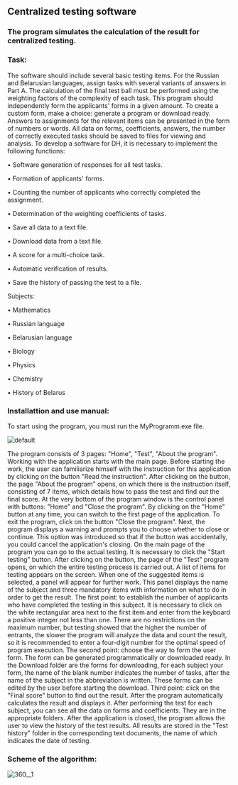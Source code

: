 ## Centralized testing software
### The program simulates the calculation of the result for centralized testing.

### Task:
The software should include several basic testing items. For the Russian and Belarusian languages, assign tasks with several variants of answers in Part A. The calculation of the final test ball must be performed using the weighting factors of the complexity of each task. This program should independently form the applicants' forms in a given amount. To create a custom form, make a choice: generate a program or download ready. Answers to assignments for the relevant items can be presented in the form of numbers or words. All data on forms, coefficients, answers, the number of correctly executed tasks should be saved to files for viewing and analysis.
To develop a software for DH, it is necessary to implement the following functions:

• Software generation of responses for all test tasks.

• Formation of applicants' forms.

• Counting the number of applicants who correctly completed the assignment.

• Determination of the weighting coefficients of tasks.

• Save all data to a text file.

• Download data from a text file.

• A score for a multi-choice task.

• Automatic verification of results.

• Save the history of passing the test to a file.

Subjects:

•	Mathematics

•	Russian language

•	Belarusian language

• Biology

• Physics

• Chemistry

• History of Belarus

### Installattion and use manual:

To start using the program, you must run the MyProgramm.exe file.

![default](https://user-images.githubusercontent.com/37573044/41461251-e17e9cfc-7097-11e8-8b85-5cac8fd83ac1.png)

The program consists of 3 pages: "Home", "Test", "About the program". Working with the application starts with the main page. Before starting the work, the user can familiarize himself with the instruction for this application by clicking on the button "Read the instruction". After clicking on the button, the page "About the program" opens, on which there is the instruction itself, consisting of 7 items, which details how to pass the test and find out the final score. At the very bottom of the program window is the control panel with buttons: "Home" and "Close the program". By clicking on the "Home" button at any time, you can switch to the first page of the application. To exit the program, click on the button "Close the program". Next, the program displays a warning and prompts you to choose whether to close or continue. This option was introduced so that if the button was accidentally, you could cancel the application's closing. On the main page of the program you can go to the actual testing. It is necessary to click the "Start testing" button. After clicking on the button, the page of the "Test" program opens, on which the entire testing process is carried out. A list of items for testing appears on the screen. When one of the suggested items is selected, a panel will appear for further work. This panel displays the name of the subject and three mandatory items with information on what to do in order to get the result. The first point: to establish the number of applicants who have completed the testing in this subject. It is necessary to click on the white rectangular area next to the first item and enter from the keyboard a positive integer not less than one. There are no restrictions on the maximum number, but testing showed that the higher the number of entrants, the slower the program will analyze the data and count the result, so it is recommended to enter a four-digit number for the optimal speed of program execution.
The second point: choose the way to form the user form. The form can be generated programmatically or downloaded ready. In the Download folder are the forms for downloading, for each subject your form, the name of the blank number indicates the number of tasks, after the name of the subject in the abbreviation is written. These forms can be edited by the user before starting the download.
Third point: click on the "Final score" button to find out the result. After the program automatically calculates the result and displays it. After performing the test for each subject, you can see all the data on forms and coefficients. They are in the appropriate folders. After the application is closed, the program allows the user to view the history of the test results. All results are stored in the "Test history" folder in the corresponding text documents, the name of which indicates the date of testing.

### Scheme of the algorithm:
![360__1](https://user-images.githubusercontent.com/37573044/41412309-40357866-6fe8-11e8-9e2d-643a98a5811b.jpg)
